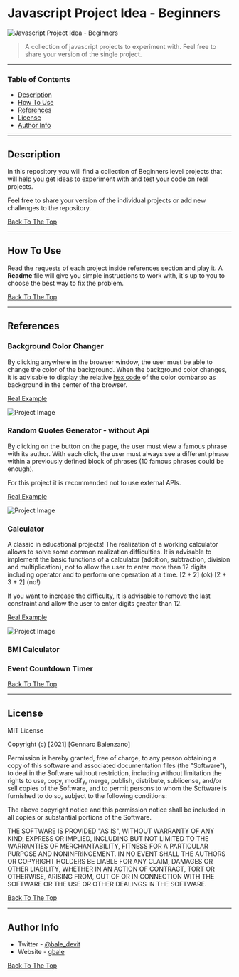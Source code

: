 # Javascript Project Idea - Beginners

![Javascript Project Idea - Beginners](https://media.giphy.com/media/ln7z2eWriiQAllfVcn/giphy.gif)

> A collection of javascript projects to experiment with. Feel free to share your version of the single project.

---

### Table of Contents

- [Description](#description)
- [How To Use](#how-to-use)
- [References](#references)
- [License](#license)
- [Author Info](#author-info)

---

## Description

In this repository you will find a collection of Beginners level projects that will help you get ideas to experiment with and test your code on real projects.

Feel free to share your version of the individual projects or add new challenges to the repository.

[Back To The Top](#read-me-template)

---

## How To Use
Read the requests of each project inside references section and play it. A **Readme** file will give you simple instructions to work with, it's up to you to choose the best way to fix the problem. 


[Back To The Top](#read-me-template)

---

## References

 ### Background Color Changer
By clicking anywhere in the browser window, the user must be able to change the color of the background. When the background color changes, it is advisable to display the relative [hex code](https://www.color-hex.com/) of the color combarso as background in the center of the browser.

[Real Example](https://www.gbale.it/project/Background-Color-Changer/index.html)

![Project Image](https://www.gbale.it/project/Background-Color-Changer/background-color-changer.png)

 ### Random Quotes Generator - without Api
By clicking on the button on the page, the user must view a famous phrase with its author. With each click, the user must always see a different phrase within a previously defined block of phrases (10 famous phrases could be enough).

For this project it is recommended not to use external APIs.

[Real Example](https://www.gbale.it/project/Random-Quotes-Generator-withoutApi/index.html)

![Project Image](https://www.gbale.it/project/Random-Quotes-Generator-withoutApi/random-quote-generator.png)

 ### Calculator
A classic in educational projects! The realization of a working calculator allows to solve some common realization difficulties. It is advisable to implement the basic functions of a calculator (addition, subtraction, division and multiplication), not to allow the user to enter more than 12 digits including operator and to perform one operation at a time.
[2 + 2] (ok)
[2 + 3 + 2] (no!)

If you want to increase the difficulty, it is advisable to remove the last constraint and allow the user to enter digits greater than 12.

[Real Example](https://www.gbale.it/project/Random-Quotes-Generator-withoutApi/index.html)

![Project Image](project-image-url)


 ### BMI Calculator
 ### Event Countdown Timer


[Back To The Top](#read-me-template)

---

## License

MIT License

Copyright (c) [2021] [Gennaro Balenzano]

Permission is hereby granted, free of charge, to any person obtaining a copy
of this software and associated documentation files (the "Software"), to deal
in the Software without restriction, including without limitation the rights
to use, copy, modify, merge, publish, distribute, sublicense, and/or sell
copies of the Software, and to permit persons to whom the Software is
furnished to do so, subject to the following conditions:

The above copyright notice and this permission notice shall be included in all
copies or substantial portions of the Software.

THE SOFTWARE IS PROVIDED "AS IS", WITHOUT WARRANTY OF ANY KIND, EXPRESS OR
IMPLIED, INCLUDING BUT NOT LIMITED TO THE WARRANTIES OF MERCHANTABILITY,
FITNESS FOR A PARTICULAR PURPOSE AND NONINFRINGEMENT. IN NO EVENT SHALL THE
AUTHORS OR COPYRIGHT HOLDERS BE LIABLE FOR ANY CLAIM, DAMAGES OR OTHER
LIABILITY, WHETHER IN AN ACTION OF CONTRACT, TORT OR OTHERWISE, ARISING FROM,
OUT OF OR IN CONNECTION WITH THE SOFTWARE OR THE USE OR OTHER DEALINGS IN THE
SOFTWARE.

[Back To The Top](#read-me-template)

---

## Author Info

- Twitter - [@bale_devit](https://twitter.com/bale_devit)
- Website - [gbale](https://gbale.it)

[Back To The Top](#read-me-template)
